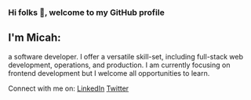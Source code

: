 ### Hi folks 👋, welcome to my GitHub profile
## I'm Micah:

a software developer. I offer a versatile skill-set, including full-stack web development, operations, and production. I am currently focusing on frontend development but I welcome all opportunities to learn.

Connect with me on:
[LinkedIn](https://www.linkedin.com/in/mbelm/)
[Twitter](https://twitter.com/MicahBElm)




<!--
**MicahBear/MicahBear** is a ✨ _special_ ✨ repository because its `README.md` (this file) appears on your GitHub profile.

Here are some ideas to get you started:

- 🔭 I’m currently working on ...
- 🌱 I’m currently learning ...
- 👯 I’m looking to collaborate on ...
- 🤔 I’m looking for help with ...
- 💬 Ask me about ...
- 📫 How to reach me: ...
- 😄 Pronouns: ...
- ⚡ Fun fact: ...



-->

